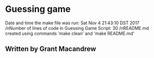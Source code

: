 # Guessing game
Date and time the make file was run:
Sat Nov  4 21:43:10 DST 2017
/nNumber of lines of code in Guessing Game Script:
30
/nREADME.md created using commands 'make clean' and 'make README.md'
## Written by Grant Macandrew
